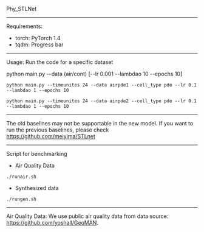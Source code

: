 Phy_STLNet

------------------------------------
Requirements:
- torch: PyTorch 1.4
- tqdm: Progress bar

------------------------------------
Usage:
Run the code for a specific dataset

python main.py --data (air/cont) [--lr 0.001 --lambdao 10 --epochs 10]

```python main.py --timeunites 24 --data airpde1 --cell_type pde --lr 0.1 --lambdao 1 --epochs 10``` 

```python main.py --timeunites 24 --data airpde2 --cell_type pde --lr 0.1 --lambdao 1 --epochs 10``` 


------------------------------------

The old baselines may not be supportable in the new model. If you want to run the previous baselines, please check https://github.com/meiyima/STLnet

------------------------------------

Script for benchmarking
- Air Quality Data
```
./runair.sh
```
- Synthesized data
```
./rungen.sh
```

-------------------------------------
Air Quality Data:
We use public air quality data from data source: https://github.com/yoshall/GeoMAN.
